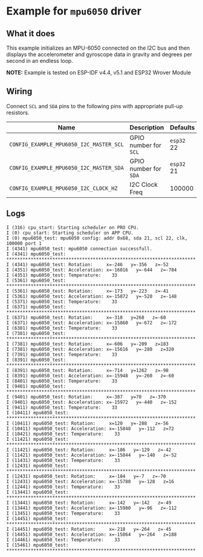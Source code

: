 # Example for `mpu6050` driver

## What it does

This example initializes an MPU-6050 connected on the I2C bus and then displays the accelerometer and gyroscope data in gravity and degrees per second in an endless loop.

**NOTE:**
Example is tested on ESP-IDF v4.4, v5.1 and ESP32 Wrover Module

## Wiring

Connect `SCL` and `SDA` pins to the following pins with appropriate pull-up
resistors.

| Name                                    | Description           | Defaults   |
| --------------------------------------- | --------------------- | ---------- |
| `CONFIG_EXAMPLE_MPU6050_I2C_MASTER_SCL` | GPIO number for `SCL` | `esp32` 22 |
| `CONFIG_EXAMPLE_MPU6050_I2C_MASTER_SDA` | GPIO number for `SDA` | `esp32` 21 |
| `CONFIG_EXAMPLE_MPU6050_I2C_CLOCK_HZ`   | I2C Clock Freq        | 100000     |


## Logs

```
I (316) cpu_start: Starting scheduler on PRO CPU.
I (0) cpu_start: Starting scheduler on APP CPU.
I (0) mpu6050_test: mpu6050 config: addr 0x68, sda 21, scl 22, clk, 100000 port 1
I (4341) mpu6050_test: mpu6050 connection successfull.
I (4341) mpu6050_test: **********************************************************************
I (4341) mpu6050_test: Rotation:     x=-246   y=-356   z=-52
I (4351) mpu6050_test: Acceleration: x=-16016   y=-644   z=-784
I (4351) mpu6050_test: Temperature:    33
I (5361) mpu6050_test: **********************************************************************
I (5361) mpu6050_test: Rotation:     x=-173   y=-223   z=-41
I (5361) mpu6050_test: Acceleration: x=-15872   y=-520   z=-148
I (5371) mpu6050_test: Temperature:    33
I (6371) mpu6050_test: **********************************************************************
I (6371) mpu6050_test: Rotation:     x=-318   y=268   z=-60
I (6371) mpu6050_test: Acceleration: x=-15860   y=-672   z=-172
I (6381) mpu6050_test: Temperature:    33
I (7381) mpu6050_test: **********************************************************************
I (7381) mpu6050_test: Rotation:     x=-606   y=-209   z=183
I (7381) mpu6050_test: Acceleration: x=-15616   y=-280   z=320
I (7391) mpu6050_test: Temperature:    33
I (8391) mpu6050_test: **********************************************************************
I (8391) mpu6050_test: Rotation:     x=-714   y=1262   z=-98
I (8391) mpu6050_test: Acceleration: x=-15948   y=-260   z=-60
I (8401) mpu6050_test: Temperature:    33
I (9401) mpu6050_test: **********************************************************************
I (9401) mpu6050_test: Rotation:     x=-387   y=70   z=-370
I (9401) mpu6050_test: Acceleration: x=-15972   y=-440   z=-152
I (9411) mpu6050_test: Temperature:    33
I (10411) mpu6050_test: **********************************************************************
I (10411) mpu6050_test: Rotation:     x=120   y=-288   z=-56
I (10411) mpu6050_test: Acceleration: x=-15848   y=-112   z=72
I (10421) mpu6050_test: Temperature:    33
I (11421) mpu6050_test: **********************************************************************
I (11421) mpu6050_test: Rotation:     x=-186   y=-129   z=-42
I (11421) mpu6050_test: Acceleration: x=-15844   y=-140   z=-52
I (11431) mpu6050_test: Temperature:    33
I (12431) mpu6050_test: **********************************************************************
I (12431) mpu6050_test: Rotation:     x=-184   y=-7   z=-70
I (12431) mpu6050_test: Acceleration: x=-15780   y=-128   z=16
I (12441) mpu6050_test: Temperature:    33
I (13441) mpu6050_test: **********************************************************************
I (13441) mpu6050_test: Rotation:     x=-142   y=-142   z=-49
I (13441) mpu6050_test: Acceleration: x=-15980   y=-96   z=-112
I (13451) mpu6050_test: Temperature:    33
I (14451) mpu6050_test: **********************************************************************
I (14451) mpu6050_test: Rotation:     x=-218   y=-264   z=-45
I (14451) mpu6050_test: Acceleration: x=-15864   y=-264   z=188
I (14461) mpu6050_test: Temperature:    33
I (15461) mpu6050_test: **********************************************************************
```
